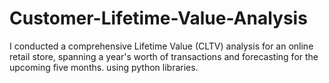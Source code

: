 # Customer-Lifetime-Value-Analysis
I conducted a comprehensive Lifetime Value (CLTV) analysis for an online retail store, spanning a year's worth of transactions and forecasting for the upcoming five months. using python libraries.
